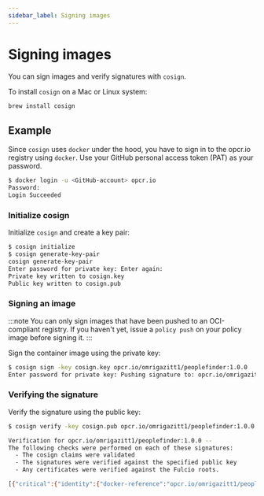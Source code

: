 ```yaml
---
sidebar_label: Signing images
---
```


# Signing images

You can sign images and verify signatures with `cosign`.

To install `cosign` on a Mac or Linux system:

```bash
brew install cosign
```

## Example

Since `cosign` uses `docker` under the hood, you have to sign in to the opcr.io registry using `docker`. Use your GitHub personal access token (PAT) as your password.

```bash
$ docker login -u <GitHub-account> opcr.io
Password:
Login Succeeded
```

### Initialize cosign

Initialize `cosign` and create a key pair:

```bash
$ cosign initialize
$ cosign generate-key-pair
cosign generate-key-pair
Enter password for private key: Enter again:
Private key written to cosign.key
Public key written to cosign.pub
```

### Signing an image

:::note
You can only sign images that have been pushed to an OCI-compliant registry. 
If you haven't yet, issue a `policy push` on your policy image before signing it.
:::

Sign the container image using the private key:

```bash
$ cosign sign -key cosign.key opcr.io/omrigazitt1/peoplefinder:1.0.0
Enter password for private key: Pushing signature to: opcr.io/omrigazitt1/peoplefinder:sha256-05e6ed84d86f6a252e24f33cb12138d9193780f1d89a1b2ff14ced315fdf8481.sig
```

### Verifying the signature

Verify the signature using the public key:

```bash
$ cosign verify -key cosign.pub opcr.io/omrigazitt1/peoplefinder:1.0.0

Verification for opcr.io/omrigazitt1/peoplefinder:1.0.0 --
The following checks were performed on each of these signatures:
  - The cosign claims were validated
  - The signatures were verified against the specified public key
  - Any certificates were verified against the Fulcio roots.

[{"critical":{"identity":{"docker-reference":"opcr.io/omrigazitt1/peoplefinder"},"image":{"docker-manifest-digest":"sha256:05e6ed84d86f6a252e24f33cb12138d9193780f1d89a1b2ff14ced315fdf8481"},"type":"cosign container image signature"},"optional":null}]
```
